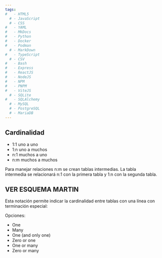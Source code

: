 ```yaml
---
tags:
#   - HTML5
  # - JavaScript
  # - CSS
#   - YAML
#   - MkDocs
#   - Python
#   - Docker
#   - Podman
  # - MarkDown
#   - TypeScript
  # - CSV
#   - Bash
#   - Express
#   - ReactJS
#   - NodeJS
#   - NPM
#   - PNPM
#   - ViteJS
  # - SQLite
#   - SQLAlchemy
  # - MySQL
  # - PostgreSQL
  # - MariaDB
---
```



## Cardinalidad


- 1:1 uno a uno
- 1:n uno a muchos
- n:1 muchos a uno
- n:m muchos a muchos

Para manejar relaciones n:m se crean tablas intermedias.
La tabla intermedia se relacionará n:1 con la primera tabla y 1:n con la segunda tabla.


## VER ESQUEMA MARTIN


Esta notación permite indicar la cardinalidad entre tablas con una línea con terminación especial:

Opciones:

- One
- Many
- One (and only one)
- Zero or one
- One or many
- Zero or many